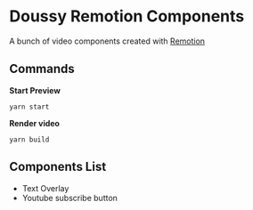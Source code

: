 # Doussy Remotion Components

A bunch of video components created with [Remotion](https://github.com/remotion-dev/remotion)

## Commands

**Start Preview**

```console
yarn start
```

**Render video**

```console
yarn build
```

## Components List
- Text Overlay
- Youtube subscribe button
